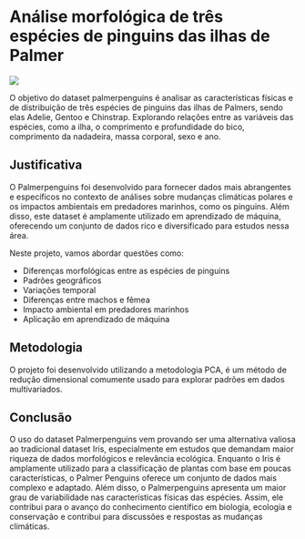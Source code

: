 # Análise morfológica de três espécies de pinguins das ilhas de Palmer

<p aling="center"> <img src="https://github.com/allisonhorst/palmerpenguins/blob/main/man/figures/lter_penguins.png?raw=true" />
 </p>
    

O objetivo do dataset palmerpenguins é analisar as características físicas e de distribuição de três espécies de pinguins das ilhas de Palmers, sendo elas Adelie, Gentoo e Chinstrap. Explorando relações entre as variáveis das espécies, como a ilha, o comprimento e profundidade do bico, comprimento da nadadeira, massa corporal, sexo e ano.

## Justificativa


O Palmerpenguins foi desenvolvido para fornecer dados mais abrangentes e específicos no contexto de análises sobre mudanças climáticas polares e os impactos ambientais em predadores marinhos, como os pinguins. Além disso, este dataset é amplamente utilizado em aprendizado de máquina, oferecendo um conjunto de dados rico e diversificado para estudos nessa área.

Neste projeto, vamos abordar questões como:
- Diferenças morfológicas entre as espécies de pinguins
- Padrões geográficos
- Variações temporal
- Diferenças entre machos e fêmea
- Impacto ambiental em predadores marinhos
- Aplicação em aprendizado de máquina 

## Metodologia

O projeto foi desenvolvido utilizando a metodologia PCA, é um método de redução dimensional comumente usado para explorar padrões em dados multivariados.

## Conclusão 

O uso do dataset Palmerpenguins vem provando ser uma alternativa valiosa ao tradicional dataset Iris, especialmente em estudos que demandam maior riqueza de dados morfológicos e relevância ecológica. Enquanto o Iris é amplamente utilizado para a classificação de plantas com base em poucas características, o Palmer Penguins oferece um conjunto de dados mais complexo e adaptado. Além disso, o Palmerpenguins apresenta um maior grau de variabilidade nas características físicas das espécies. Assim, ele contribui para o avanço do conhecimento científico em biologia, ecologia e conservação e contribui para discussões e respostas as mudanças climáticas. 



